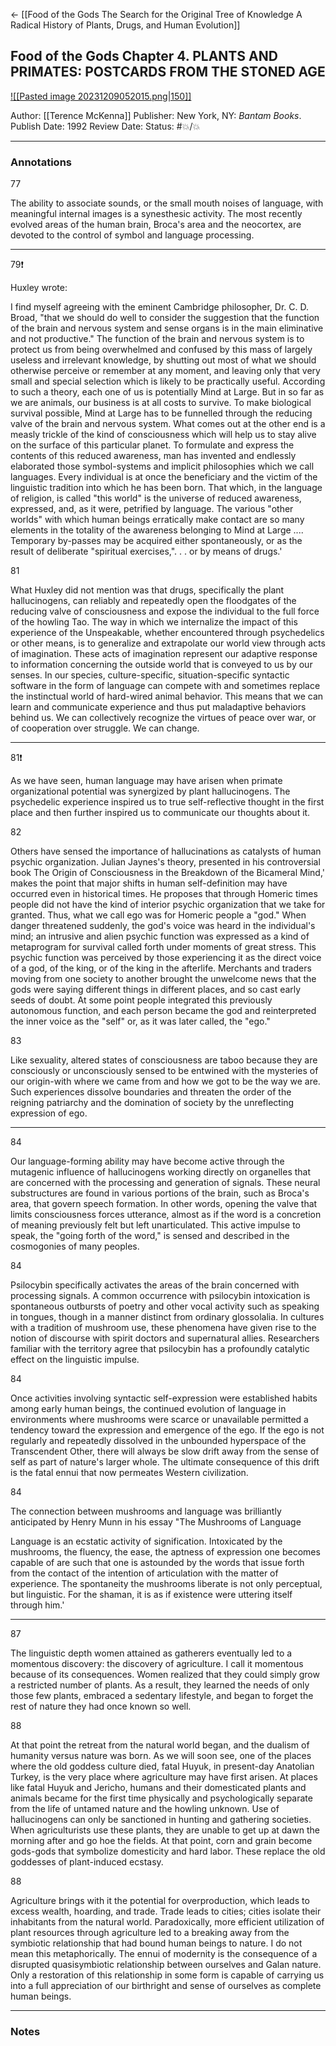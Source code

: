 <- [[Food of the Gods The Search for the Original Tree of Knowledge A Radical History of Plants, Drugs, and Human Evolution]]

## Food of the Gods Chapter 4. PLANTS AND PRIMATES: POSTCARDS FROM THE STONED AGE

[ ![[Pasted image 20231209052015.png|150]] ](https://www.amazon.com/Food-Gods-Original-Knowledge-Evolution/dp/0553371304/ref=mp_s_a_1_3?crid=1D1HJ3U44FNW5&keywords=terence+mckenna&qid=1693008332&sprefix=terence+mckenna%2Caps%2C129&sr=8-3)

Author: [[Terence McKenna]]
Publisher: New York, NY: _Bantam Books_. 
Publish Date: 1992
Review Date:
Status: #💥/💥

___

### Annotations

77

The ability to associate sounds, or the small mouth noises of language, with meaningful internal images is a synesthesic activity. The most recently evolved areas of the human brain, Broca's area and the neocortex, are devoted to the control of symbol and language processing.

___

79❗️

Huxley wrote:

I find myself agreeing with the eminent Cambridge philosopher, Dr. C. D. Broad, "that we should do well to consider the suggestion that the function of the brain and nervous system and sense organs is in the main eliminative and not productive." The function of the brain and nervous system is to protect us from being overwhelmed and confused by this mass of largely useless and irrelevant knowledge, by shutting out most of what we should otherwise perceive or remember at any moment, and leaving only that very small and special selection which is likely to be practically useful. According to such a theory, each one of us is potentially Mind at Large. But in so far as we are animals, our business is at all costs to survive. To make biological survival possible, Mind at Large has to be funnelled through the reducing valve of the brain and nervous system. What comes out at the other end is a measly trickle of the kind of consciousness which will help us to stay alive on the surface of this particular planet. To formulate and express the contents of this reduced awareness, man has invented and endlessly elaborated those symbol-systems and implicit philosophies which we call languages. Every individual is at once the beneficiary and the victim of the linguistic tradition into which he has been born. That which, in the language of religion, is called "this world" is the universe of reduced awareness, expressed, and, as it were, petrified by language. The various "other worlds" with which human beings erratically make contact are so many elements in the totality of the awareness belonging to Mind at Large .... Temporary by-passes may be acquired either spontaneously, or as the result of deliberate "spiritual exercises,". . . or by means of drugs.'

81

What Huxley did not mention was that drugs, specifically the plant hallucinogens, can reliably and repeatedly open the floodgates of the reducing valve of consciousness and expose the individual to the full force of the howling Tao. The way in which we internalize the impact of this experience of the Unspeakable, whether encountered through psychedelics or other means, is to generalize and extrapolate our world view through acts of imagination. These acts of imagination represent our adaptive response to information concerning the outside world that is conveyed to us by our senses. In our species, culture-specific, situation-specific syntactic software in the form of language can compete with and sometimes replace the instinctual world of hard-wired animal behavior. This means that we can learn and communicate experience and thus put maladaptive behaviors behind us. We can collectively recognize the virtues of peace over war, or of cooperation over struggle. We can change.

___

81❗️

As we have seen, human language may have arisen when primate organizational potential was synergized by plant hallucinogens. The psychedelic experience inspired us to true self-reflective thought in the first place and then further inspired us to communicate our thoughts about it.

82

Others have sensed the importance of hallucinations as catalysts of human psychic organization. Julian Jaynes's theory, presented in his controversial book The Origin of Consciousness in the Breakdown of the Bicameral Mind,' makes the point that major shifts in human self-definition may have occurred even in historical times. He proposes that through Homeric times people did not have the kind of interior psychic organization that we take for granted. Thus, what we call ego was for Homeric people a "god." When danger threatened suddenly, the god's voice was heard in the individual's mind; an intrusive and alien psychic function was expressed as a kind of metaprogram for survival called forth under moments of great stress. This psychic function was perceived by those experiencing it as the direct voice of a god, of the king, or of the king in the afterlife. Merchants and traders moving from one society to another brought the unwelcome news that the gods were saying different things in different places, and so cast early seeds of doubt. At some point people integrated this previously autonomous function, and each person became the god and reinterpreted the inner voice as the "self" or, as it was later called, the "ego."

83

Like sexuality, altered states of consciousness are taboo because they are consciously or unconsciously sensed to be entwined with the mysteries of our origin-with where we came from and how we got to be the way we are. Such experiences dissolve boundaries and threaten the order of the reigning patriarchy and the domination of society by the unreflecting expression of ego.

___

84

Our language-forming ability may have become active through the mutagenic influence of hallucinogens working directly on organelles that are concerned with the processing and generation of signals. These neural substructures are found in various portions of the brain, such as Broca's area, that govern speech formation. In other words, opening the valve that limits consciousness forces utterance, almost as if the word is a concretion of meaning previously felt but left unarticulated. This active impulse to speak, the "going forth of the word," is sensed and described in the cosmogonies of many peoples.

84

Psilocybin specifically activates the areas of the brain concerned with processing signals. A common occurrence with psilocybin intoxication is spontaneous outbursts of poetry and other vocal activity such as speaking in tongues, though in a manner distinct from ordinary glossolalia. In cultures with a tradition of mushroom use, these phenomena have given rise to the notion of discourse with spirit doctors and supernatural allies. Researchers familiar with the territory agree that psilocybin has a profoundly catalytic effect on the linguistic impulse.

84

Once activities involving syntactic self-expression were established habits among early human beings, the continued evolution of language in environments where mushrooms were scarce or unavailable permitted a tendency toward the expression and emergence of the ego. If the ego is not regularly and repeatedly dissolved in the unbounded hyperspace of the Transcendent Other, there will always be slow drift away from the sense of self as part of nature's larger whole. The ultimate consequence of this drift is the fatal ennui that now permeates Western civilization.

84

The connection between mushrooms and language was brilliantly anticipated by Henry Munn in his essay "The Mushrooms of Language

Language is an ecstatic activity of signification. Intoxicated by the mushrooms, the fluency, the ease, the aptness of expression one becomes capable of are such that one is astounded by the words that issue forth from the contact of the intention of articulation with the matter of experience. The spontaneity the mushrooms liberate is not only perceptual, but linguistic. For the shaman, it is as if existence were uttering itself through him.'

___

87

The linguistic depth women attained as gatherers eventually led to a momentous discovery: the discovery of agriculture. I call it momentous because of its consequences. Women realized that they could simply grow a restricted number of plants. As a result, they learned the needs of only those few plants, embraced a sedentary lifestyle, and began to forget the rest of nature they had once known so well.

88

At that point the retreat from the natural world began, and the dualism of humanity versus nature was born. As we will soon see, one of the places where the old goddess culture died, fatal Huyuk, in present-day Anatolian Turkey, is the very place where agriculture may have first arisen. At places like fatal Huyuk and Jericho, humans and their domesticated plants and animals became for the first time physically and psychologically separate from the life of untamed nature and the howling unknown. Use of hallucinogens can only be sanctioned in hunting and gathering societies. When agriculturists use these plants, they are unable to get up at dawn the morning after and go hoe the fields. At that point, corn and grain become gods-gods that symbolize domesticity and hard labor. These replace the old goddesses of plant-induced ecstasy.

88

Agriculture brings with it the potential for overproduction, which leads to excess wealth, hoarding, and trade. Trade leads to cities; cities isolate their inhabitants from the natural world. Paradoxically, more efficient utilization of plant resources through agriculture led to a breaking away from the symbiotic relationship that had bound human beings to nature. I do not mean this metaphorically. The ennui of modernity is the consequence of a disrupted quasisymbiotic relationship between ourselves and Galan nature. Only a restoration of this relationship in some form is capable of carrying us into a full appreciation of our birthright and sense of ourselves as complete human beings.

___

### Notes

